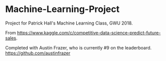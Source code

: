 # Machine-Learning-Project

Project for Patrick Hall's Machine Learning Class, GWU 2018.

From https://www.kaggle.com/c/competitive-data-science-predict-future-sales.

Completed with Austin Frazer, who is currently #9 on the leaderboard. https://github.com/austinfrazer
